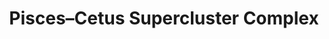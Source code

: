 ---
cc-type: hashtag
title: "Pisces–Cetus Supercluster Complex"
hashtag: pisces-cetus-supercluster-complex
subdivision-of:
  - observable universe
tags:
  - astronomy
---